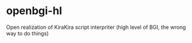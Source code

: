# openbgi-hl
Open realization of KiraKira script interpriter (high level of BGI, the wrong way to do things)
